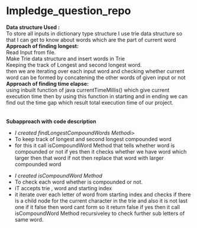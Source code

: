 # Impledge_question_repo
<B>Data structure Used :</B>
<br>
To store all inputs in dictionary type structure I use trie data structure so that I can get to know about words which are the part of current word
<br>
<B>Approach of finding longest:<br></B>
Read Input from file.<br>
Make Trie data structure and insert words in Trie<br>
Keeping the track of Longest and second longest word.<br>
then we are iterating over each input word and checking whether current word can be formed by concatening the other words of given input or not<br>
<B>Approach of finding time elapse:<br></B>
using inbuilt function of java currentTimeMillis() which give current execution time then by using this function in starting and in ending we can find out the time gap which result total execution time of our project.
<BR><BR><BR><B>Subapproach with code description</B>
<UL><LI><i>I created findLongestCompoundWords Method</i>i>
<LI>To keep track of longest and second longest compounded word 
<LI>for this it call isCompoundWord Method that tells whether word is compounded or not if yes then it checks whether we have word which larger then that word if not then replace that word with larger compounded word
</UL>
<UL><LI><i>I created isCompoundWord Method</i>
<LI>To check each word whether is compounded or not. 
 <LI> iT accepts trie , word and starting index 
<LI>it iterate over each letter of word from starting index and checks if there is a child node for the current character in the trie and also it is not last one if it false then word cant form so it return false if yes then it call isCompoundWord Method recursiveley to check further sub letters of same word.
</UL>
